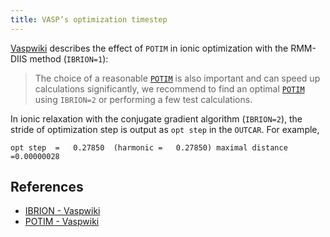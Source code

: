 ```yaml
---
title: VASP’s optimization timestep
---
```


[Vaspwiki](https://www.vasp.at/wiki/index.php/IBRION) describes the effect of `POTIM` in ionic optimization with the RMM-DIIS method (`IBRION=1`):

> The choice of a reasonable [`POTIM`](https://www.vasp.at/wiki/index.php/POTIM) is also important and can speed up calculations significantly, we recommend to find an optimal [`POTIM`](https://www.vasp.at/wiki/index.php/POTIM) using `IBRION=2` or performing a few test calculations. 

In ionic relaxation with the conjugate gradient algorithm (`IBRION=2`), the stride of optimization step is output as `opt step` in the `OUTCAR`. For example,

```
opt step  =   0.27850  (harmonic =   0.27850) maximal distance =0.00000028
```

## References

- [IBRION - Vaspwiki](https://www.vasp.at/wiki/index.php/IBRION)
- [POTIM - Vaspwiki](https://www.vasp.at/wiki/index.php/POTIM)